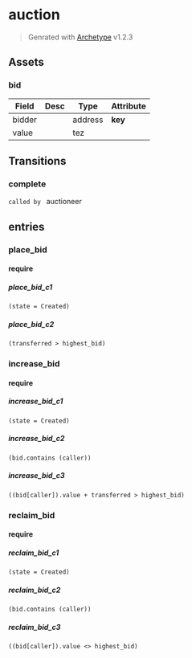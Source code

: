 # auction
> Genrated with [Archetype](https://archetype-lang.org/) v1.2.3

## Assets

### bid

| Field | Desc | Type | Attribute |
|--|--|--|--|
| bidder |  | address | __key__
| value |  | tez | 

## Transitions

### complete
`called by ` auctioneer
## entries

### place_bid
#### require 
##### place_bid_c1
`(state = Created)`
##### place_bid_c2
`(transferred > highest_bid)`

### increase_bid
#### require 
##### increase_bid_c1
`(state = Created)`
##### increase_bid_c2
`(bid.contains (caller))`
##### increase_bid_c3
`((bid[caller]).value + transferred > highest_bid)`

### reclaim_bid
#### require 
##### reclaim_bid_c1
`(state = Created)`
##### reclaim_bid_c2
`(bid.contains (caller))`
##### reclaim_bid_c3
`((bid[caller]).value <> highest_bid)`

